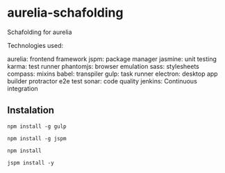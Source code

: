 # aurelia-schafolding

Schafolding for aurelia

Technologies used:

aurelia: frontend framework
jspm: package manager
jasmine: unit testing
karma: test runner
phantomjs: browser emulation
sass: stylesheets
compass: mixins
babel: transpiler
gulp: task runner
electron: desktop app builder
protractor e2e test
sonar: code quality
jenkins: Continuous integration

## Instalation

`npm install -g gulp`

`npm install -g jspm`

`npm install`

`jspm install -y`
